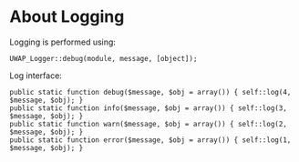 # About Logging


Logging is performed using:

	UWAP_Logger::debug(module, message, [object]);

Log interface:

	public static function debug($message, $obj = array()) { self::log(4, $message, $obj); }
	public static function info($message, $obj = array()) { self::log(3, $message, $obj); }
	public static function warn($message, $obj = array()) { self::log(2, $message, $obj); }
	public static function error($message, $obj = array()) { self::log(1, $message, $obj); }


